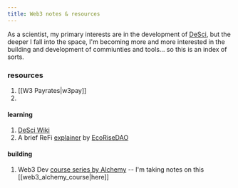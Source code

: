 ```yaml
---
title: Web3 notes & resources
---
```


As a scientist, my primary interests are in the development of [DeSci](https://www.notion.so/talyssa/DeSciChatter-bf46bbc579824582b68eb558009f372e), but the deeper I fall into the space, I'm becoming more and more interested in the building and development of commiunties and tools... so this is an index of sorts. <br>

### resources
1. [[W3 Payrates|w3pay]]
2. 
#### learning
1. [DeSci Wiki](https://docs.google.com/document/d/1aQC6zn-eXflSmpts0XGE7CawbUEHwnL6o-OFXO52PTc/edit#heading=h.arcrgw3lu7wt)
2. A brief ReFi [explainer](https://medium.com/@EcoriseDAO/what-does-refi-need-an-explanation-of-ecorise-5f80c0455407) by [EcoRiseDAO](https://twitter.com/EcoriseDAO)


#### building
1. Web3 Dev [course series by Alchemy](https://www.youtube.com/watch?v=iM8AcSpIZGo) -- I'm taking notes on this [[web3_alchemy_course|here]]


